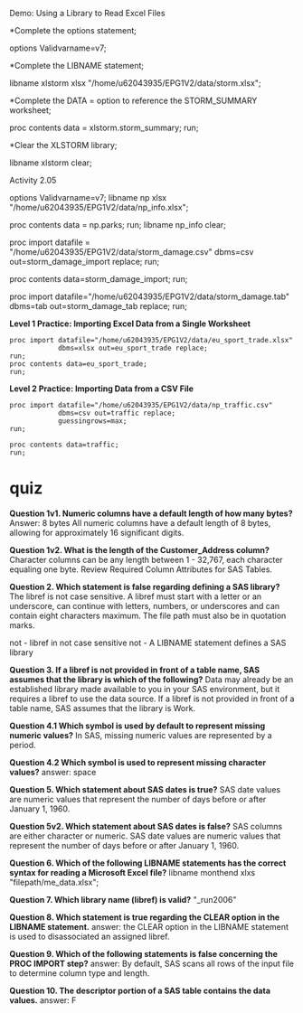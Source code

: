 Demo: Using a Library to Read Excel Files

*Complete the options statement;

options Validvarname=v7;

*Complete the LIBNAME statement;

libname xlstorm xlsx "/home/u62043935/EPG1V2/data/storm.xlsx";

*Complete the DATA = option to reference the STORM_SUMMARY worksheet;

proc contents data = xlstorm.storm_summary;
run;

*Clear the XLSTORM library;

libname xlstorm clear;

Activity 2.05

options Validvarname=v7;
libname np xlsx "/home/u62043935/EPG1V2/data/np_info.xlsx";

proc contents data = np.parks;
run;
libname np_info clear;

proc import datafile = "/home/u62043935/EPG1V2/data/storm_damage.csv" dbms=csv
			out=storm_damage_import replace;
run;

proc contents data=storm_damage_import;
run;

proc import datafile="/home/u62043935/EPG1V2/data/storm_damage.tab"
            dbms=tab out=storm_damage_tab replace;
run;






**Level 1 Practice: Importing Excel Data from a Single Worksheet**

```
proc import datafile="/home/u62043935/EPG1V2/data/eu_sport_trade.xlsx"
            dbms=xlsx out=eu_sport_trade replace;
run;
proc contents data=eu_sport_trade;
run;
```

**Level 2 Practice: Importing Data from a CSV File**

```
proc import datafile="/home/u62043935/EPG1V2/data/np_traffic.csv"
            dbms=csv out=traffic replace;
      		guessingrows=max;
run;

proc contents data=traffic;
run;
```

# quiz

**Question 1v1. Numeric columns have a default length of how many bytes?**
Answer: 8 bytes
All numeric columns have a default length of 8 bytes, allowing for approximately 16 significant digits.

**Question 1v2. What is the length of the Customer_Address column?**
Character columns can be any length between 1 - 32,767, each character equaling one byte. Review Required Column Attributes for SAS Tables.

**Question 2. Which statement is false regarding defining a SAS library?**
The libref is not case sensitive. A libref must start with a letter or an underscore, can continue with letters, numbers, or underscores and can contain eight characters maximum. The file path must also be in quotation marks. 

not - libref in not case sensitive
not - A LIBNAME statement defines a SAS library

**Question 3. If a libref is not provided in front of a table name, SAS assumes that the library is which of the following?**
Data may already be an established library made available to you in your SAS environment, but it requires a libref to use the data source. If a libref is not provided in front of a table name, SAS assumes that the library is Work. 

**Question 4.1 Which symbol is used by default to represent missing numeric values?**
In SAS, missing numeric values are represented by a period.

**Question 4.2 Which symbol is used to represent missing character values?**
answer: space

**Question 5. Which statement about SAS dates is true?**
SAS date values are numeric values that represent the number of days before or after January 1, 1960.

**Question 5v2. Which statement about SAS dates is false?**
SAS columns are either character or numeric. SAS date values are numeric values that represent the number of days before or after January 1, 1960.

**Question 6. Which of the following LIBNAME statements has the correct syntax for reading a Microsoft Excel file?**
libname monthend xlxs "filepath/me_data.xlsx";

**Question 7. Which library name (libref) is valid?**
"_run2006"

**Question 8. Which statement is true regarding the CLEAR option in the LIBNAME statement.**
answer: the CLEAR option in the LIBNAME statement is used to disassociated an assigned libref.

**Question 9. Which of the following statements is false concerning the PROC IMPORT step?**
answer: By default, SAS scans all rows of the input file to determine column type and length.

**Question 10. The descriptor portion of a SAS table contains the data values.**
answer: F
